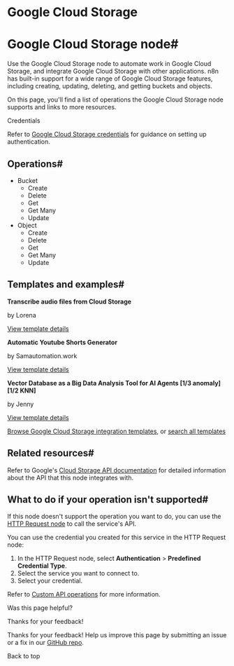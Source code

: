 # Google Cloud Storage

[ ](https://github.com/n8n-io/n8n-docs/edit/main/docs/integrations/builtin/app-nodes/n8n-nodes-base.googlecloudstorage.md "Edit this page")

# Google Cloud Storage node#

Use the Google Cloud Storage node to automate work in Google Cloud Storage, and integrate Google Cloud Storage with other applications. n8n has built-in support for a wide range of Google Cloud Storage features, including creating, updating, deleting, and getting buckets and objects. 

On this page, you'll find a list of operations the Google Cloud Storage node supports and links to more resources.

Credentials

Refer to [Google Cloud Storage credentials](../../credentials/google/) for guidance on setting up authentication. 

## Operations#

  * Bucket
    * Create
    * Delete
    * Get
    * Get Many
    * Update
  * Object
    * Create
    * Delete
    * Get
    * Get Many
    * Update



## Templates and examples#

**Transcribe audio files from Cloud Storage**

by Lorena

[View template details](https://n8n.io/workflows/1394-transcribe-audio-files-from-cloud-storage/)

**Automatic Youtube Shorts Generator**

by Samautomation.work

[View template details](https://n8n.io/workflows/2856-automatic-youtube-shorts-generator/)

**Vector Database as a Big Data Analysis Tool for AI Agents [1/3 anomaly][1/2 KNN]**

by Jenny 

[View template details](https://n8n.io/workflows/2654-vector-database-as-a-big-data-analysis-tool-for-ai-agents-13-anomaly12-knn/)

[Browse Google Cloud Storage integration templates](https://n8n.io/integrations/google-cloud-storage/), or [search all templates](https://n8n.io/workflows/)

## Related resources#

Refer to Google's [Cloud Storage API documentation](https://cloud.google.com/storage/docs/apis) for detailed information about the API that this node integrates with.

## What to do if your operation isn't supported#

If this node doesn't support the operation you want to do, you can use the [HTTP Request node](../../core-nodes/n8n-nodes-base.httprequest/) to call the service's API.

You can use the credential you created for this service in the HTTP Request node: 

  1. In the HTTP Request node, select **Authentication** > **Predefined Credential Type**.
  2. Select the service you want to connect to.
  3. Select your credential.



Refer to [Custom API operations](../../../custom-operations/) for more information.

Was this page helpful? 

Thanks for your feedback! 

Thanks for your feedback! Help us improve this page by submitting an issue or a fix in our [GitHub repo](https://github.com/n8n-io/n8n-docs). 

Back to top 
